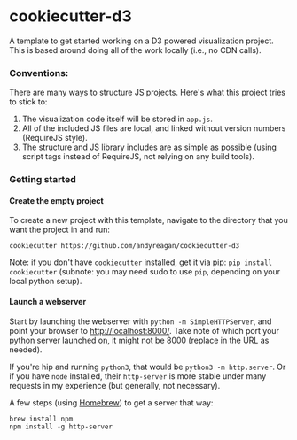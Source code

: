 # cookiecutter-d3

A template to get started working on a D3 powered visualization project.
This is based around doing all of the work locally (i.e., no CDN calls).

### Conventions:

There are many ways to structure JS projects. Here's what this project tries to stick to:

1. The visualization code itself will be stored in `app.js`.
2. All of the included JS files are local, and linked without version numbers (RequireJS style).
3. The structure and JS library includes are as simple as possible (using script tags instead of RequireJS, not relying on any build tools).

### Getting started

#### Create the empty project

To create a new project with this template, navigate to the directory that you want the project in and run:
```
cookiecutter https://github.com/andyreagan/cookiecutter-d3
```

Note: if you don't have `cookiecutter` installed, get it via pip: `pip install cookiecutter` (subnote: you may need sudo to use `pip`, depending on your local python setup).

#### Launch a webserver

Start by launching the webserver with `python -m SimpleHTTPServer`, and point your browser to [http://localhost:8000/](http://localhost:8000/).
Take note of which port your python server launched on, it might not be 8000 (replace in the URL as needed).

If you're hip and running `python3`, that would be `python3 -m http.server`.
Or if you have `node` installed, their `http-server` is more stable under many requests in my experience (but generally, not necessary).

A few steps (using [Homebrew](https://brew.sh/)) to get a server that way:
```
brew install npm
npm install -g http-server
```

#### 
